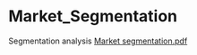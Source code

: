 # Market_Segmentation
Segmentation analysis
[Market segmentation.pdf](https://github.com/patilanirudh/Market_Segmentation/files/10608886/Market.segmentation.pdf)
